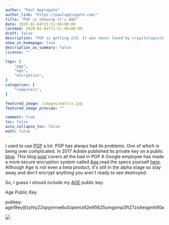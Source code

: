 ```yaml
---
author: "Paul Applegate"
author_link: "https://paulapplegate.com/"
title: "PGP is showing it's AGE"
date: 2020-02-04T15:51:06+00:00
lastmod: 2020-02-04T15:51:06+00:00
draft: false
description: "PGP is getting old. It was never loved by cryp[tologists. Now a Google employee wants to fix it."
show_in_homepage: true
description_as_summary: false
license: ""

tags: [
    "pgp",
    "age",
    "encryption",
]
categories: [
    "computers",
]

featured_image: /images/matrix.jpg
featured_image_preview: ""

comment: true
toc: false
auto_collapse_toc: false
math: false
---
```


I used to use [PGP](https://en.wikipedia.org/wiki/Pretty_Good_Privacy) a lot. 
PGP has always had its problems. One of which is being over complicated. In 2017 Adobe published its private key on a public [blog](https://arstechnica.com/information-technology/2017/09/in-spectacular-fail-adobe-security-team-posts-private-pgp-key-on-blog/). This blog [post](https://latacora.micro.blog/2019/07/16/the-pgp-problem.html) covers all the bad in PGP
A Google employee has made a more secure encryption system called [Age](https://github.com/FiloSottile/age),read the specs yourself [here](http://bit.ly/2t225DS). 
Although Age is not even a beta product, it's still in the alpha stage so stay away and don't encrypt anything you aren't ready to see destroyed.

So, I guess I should include my [AGE](https://github.com/FiloSottile/age) public key.

Age Public Key


pubkey: age19eyljfzyhly22spyjnmw6u0zpemz62e95625umgxmp3ft27zs4esgmh90a

![](https://res.cloudinary.com/paulportfolio/image/upload/c_fit,q_auto,f_auto,dpr_auto/v1575916808/Signature/Paul-Applegate-blog-maybe-last.png)
